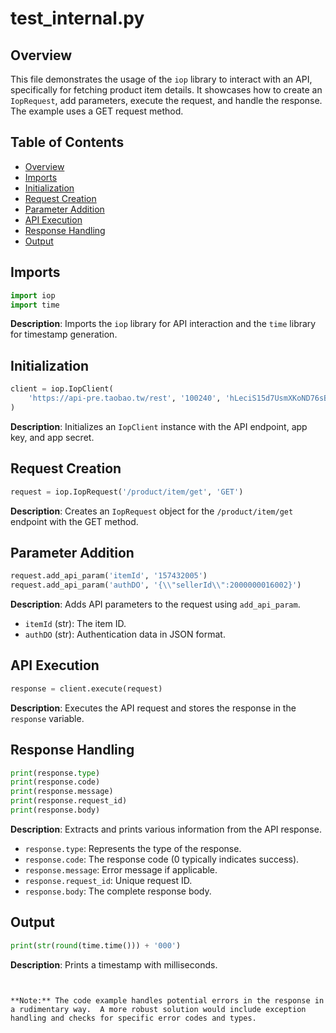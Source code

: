 # test_internal.py

## Overview

This file demonstrates the usage of the `iop` library to interact with an API, specifically for fetching product item details. It showcases how to create an `IopRequest`, add parameters, execute the request, and handle the response. The example uses a GET request method.

## Table of Contents

- [Overview](#overview)
- [Imports](#imports)
- [Initialization](#initialization)
- [Request Creation](#request-creation)
- [Parameter Addition](#parameter-addition)
- [API Execution](#api-execution)
- [Response Handling](#response-handling)
- [Output](#output)


## Imports

```python
import iop
import time
```

**Description**: Imports the `iop` library for API interaction and the `time` library for timestamp generation.


## Initialization

```python
client = iop.IopClient(
    'https://api-pre.taobao.tw/rest', '100240', 'hLeciS15d7UsmXKoND76sBVPpkzepxex'
)
```

**Description**: Initializes an `IopClient` instance with the API endpoint, app key, and app secret.


## Request Creation

```python
request = iop.IopRequest('/product/item/get', 'GET')
```

**Description**: Creates an `IopRequest` object for the `/product/item/get` endpoint with the GET method.


## Parameter Addition

```python
request.add_api_param('itemId', '157432005')
request.add_api_param('authDO', '{\\"sellerId\\":2000000016002}')
```

**Description**: Adds API parameters to the request using `add_api_param`.

- `itemId` (str): The item ID.
- `authDO` (str): Authentication data in JSON format.


## API Execution

```python
response = client.execute(request)
```

**Description**: Executes the API request and stores the response in the `response` variable.


## Response Handling

```python
print(response.type)
print(response.code)
print(response.message)
print(response.request_id)
print(response.body)
```

**Description**: Extracts and prints various information from the API response.

- `response.type`: Represents the type of the response.
- `response.code`: The response code (0 typically indicates success).
- `response.message`: Error message if applicable.
- `response.request_id`: Unique request ID.
- `response.body`: The complete response body.


## Output

```python
print(str(round(time.time())) + '000')
```

**Description**: Prints a timestamp with milliseconds.


```python
```
```

**Note:** The code example handles potential errors in the response in a rudimentary way.  A more robust solution would include exception handling and checks for specific error codes and types.


```
